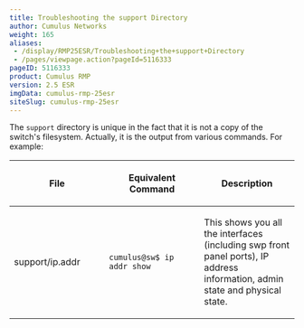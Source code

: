 ```yaml
---
title: Troubleshooting the support Directory
author: Cumulus Networks
weight: 165
aliases:
 - /display/RMP25ESR/Troubleshooting+the+support+Directory
 - /pages/viewpage.action?pageId=5116333
pageID: 5116333
product: Cumulus RMP
version: 2.5 ESR
imgData: cumulus-rmp-25esr
siteSlug: cumulus-rmp-25esr
---
```

The `support` directory is unique in the fact that it is not a copy of
the switch's filesystem. Actually, it is the output from various
commands. For example:

<table>
<colgroup>
<col style="width: 33%" />
<col style="width: 33%" />
<col style="width: 33%" />
</colgroup>
<thead>
<tr class="header">
<th><p>File</p></th>
<th><p>Equivalent Command</p></th>
<th><p>Description</p></th>
</tr>
</thead>
<tbody>
<tr class="odd">
<td><p>support/ip.addr</p></td>
<td><pre><code>cumulus@sw$ ip addr show</code></pre></td>
<td><p>This shows you all the interfaces (including swp front panel ports), IP address information, admin state and physical state.</p></td>
</tr>
</tbody>
</table>

<article id="html-search-results" class="ht-content" style="display: none;">

</article>

<footer id="ht-footer">

</footer>
